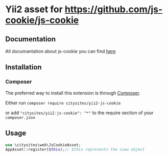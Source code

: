 # Yii2 asset for https://github.com/js-cookie/js-cookie

## Documentation

All documantation about js-cookie you can find [here](https://github.com/js-cookie/js-cookie)

## Installation

### Composer

The preferred way to install this extension is through [Composer](http://getcomposer.org/).

Either run ```composer require citysites/yii2-js-cookie```

or add ```"citysites/yii2-js-cookie": "*"``` to the require section of your ```composer.json```

## Usage

```php
use \citysites\web\JsCookieAsset;
AppAsset::register($this);// $this represents the view object
```
